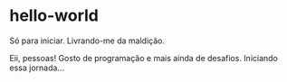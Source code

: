 # hello-world
Só para iniciar. Livrando-me da maldição. 

Eii, pessoas! 
Gosto de programação e mais ainda de desafios. Iniciando essa jornada...

